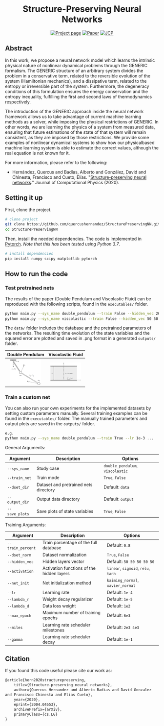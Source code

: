 
<div align="center">  
  
# Structure-Preserving Neural Networks

[![Project page](https://img.shields.io/badge/-Project%20page-blue)](https://amb.unizar.es/people/quercus-hernandez/)
[![Paper](https://img.shields.io/badge/Paper-PDF-red)](https://arxiv.org/pdf/2004.04653.pdf)
[![JCP](https://img.shields.io/badge/JCP-2020-green)](https://www.sciencedirect.com/science/article/pii/S0021999120307245)

</div>

## Abstract

In this work, we propose a neural network model which learns the intrinsic physical
nature of nonlinear dynamical problems through the GENERIC formalism. The
GENERIC structure of an arbitrary system divides the problem in a conservative
term, related to the reversible evolution of the system (Hamiltonian mechanics), and
a dissipative term, related to the entropy or irreversible part of the system. Furthermore,
the degeneracy conditions of this formulation ensures the energy conservation
and the entropy inequality, fulfilling the first and second laws of thermodynamics
respectively.

The introduction of the GENERIC approach inside the neural network framework
allows us to take advantage of current machine learning methods as a solver, while
imposing the physical restrictions of GENERIC. In other words, we are learning the
physics of a system from measured data, ensuring that future estimations of the state
of that system will remain consistent, as they are imposed by those restrictions. We
provide some examples of nonlinear dynamical systems to show how our physicalbased
machine learning system is able to estimate the correct values, although the
real equation is not known for it.

For more information, please refer to the following:

- Hernández, Quercus and Badías, Alberto and González, David and Chinesta, Francisco and Cueto, Elías. "[Structure-preserving neural networks](https://arxiv.org/abs/2004.04653)." Journal of Computational Physics (2020).

## Setting it up

First, clone the project.

```bash
# clone project
git clone https://github.com/quercushernandez/StructurePreservingNN.git
cd StructurePreservingNN
```

Then, install the needed dependencies. The code is implemented in [Pytorch](https://pytorch.org). _Note that this has been tested using Python 3.7_.

```bash
# install dependencies
pip install numpy scipy matplotlib pytorch
 ```

## How to run the code  

### Test pretrained nets

The results of the paper (Double Pendulum and Viscolastic Fluid) can be reproduced with the following scripts, found in the `executables/` folder.

```bash
python main.py --sys_name double_pendulum --train False --hidden_vec 200 200 200 200 200
python main.py --sys_name viscolastic --train False --hidden_vec 50 50 50 50 50 --dset_norm False
```

The `data/` folder includes the database and the pretrained parameters of the networks. The resulting time evolution of the state variables and the squared error are plotted and saved in .png format in a generated `outputs/` folder.

|             Double Pendulum                  |         Viscolastic Fluid             |
| ---------------------------------------------|---------------------------------------|
|<div align="center"> <img src="/data/double_pendulum.png" width="100"></div>|<div align="center"> <img src="/data/viscolastic.png" width="100"></div>|

### Train a custom net

You can also run your own experiments for the implemented datasets by setting custom parameters manually. Several training examples can be found in the `executables/` folder. The manually trained parameters and output plots are saved in the `outputs/` folder.

```bash
e.g.
python main.py --sys_name double_pendulum --train True --lr 1e-3 ...
```

General Arguments:

|     Argument              |             Description                           | Options                                               |
|---------------------------| ------------------------------------------------- |------------------------------------------------------ |
| `--sys_name`              | Study case                                        | `double_pendulum`, `viscolastic`                      |
| `--train_net`             | Train mode                                        | `True`, `False`                                       |
| `--dset_dir`              | Dataset and pretrained nets directory             | Default: `data`                                       |
| `--output_dir`            | Output data directory                             | Default: `output`                                     |
| `--save_plots`            | Save plots of state variables                     | `True`, `False`                                       |

Training Arguments:

|     Argument              |             Description                           | Options                                               |
|---------------------------| ------------------------------------------------- |------------------------------------------------------ |
| `--train_percent`         | Train porcentage of the full database             | Default: `0.8`                                        |
| `--dset_norm`             | Dataset normalization                             | `True`, `False`                                       |
| `--hidden_vec`            | Hidden layers vector                              | Default: `50 50 50 50 50`                             |
| `--activation`            | Activation functions of the hidden layers         | `linear`, `sigmoid`, `relu`, `tanh`                   |
| `--net_init`              | Net initialization method                         | `kaiming_normal`, `xavier_normal`                     |
| `--lr`                    | Learning rate                                     | Default: `1e-4`                                       |
| `--lambda_r`              | Weight decay regularizer                          | Default: `1e-5`                                       |
| `--lambda_d`              | Data loss weight                                  | Default: `1e2`                                        |
| `--max_epoch`             | Maximum number of training epochs                 | Default: `6e3`                                        |
| `--miles`                 | Learning rate scheduler milestones                | Default: `2e3 4e3`                                    |
| `--gamma`                 | Learning rate scheduler decay                     | Default: `1e-1`                                       |

## Citation

If you found this code useful please cite our work as:

```
@article{hern2020structurepreserving,
    title={Structure-preserving neural networks},
    author={Quercus Hernandez and Alberto Badias and David Gonzalez and Francisco Chinesta and Elias Cueto},
    year={2020},
    eprint={2004.04653},
    archivePrefix={arXiv},
    primaryClass={cs.LG}
}
```
